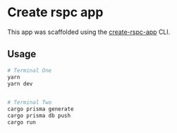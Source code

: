 # Create rspc app

This app was scaffolded using the [create-rspc-app](https://rspc.dev) CLI.

## Usage

```bash
# Terminal One
yarn 
yarn dev


# Terminal Two
cargo prisma generate
cargo prisma db push
cargo run
```
